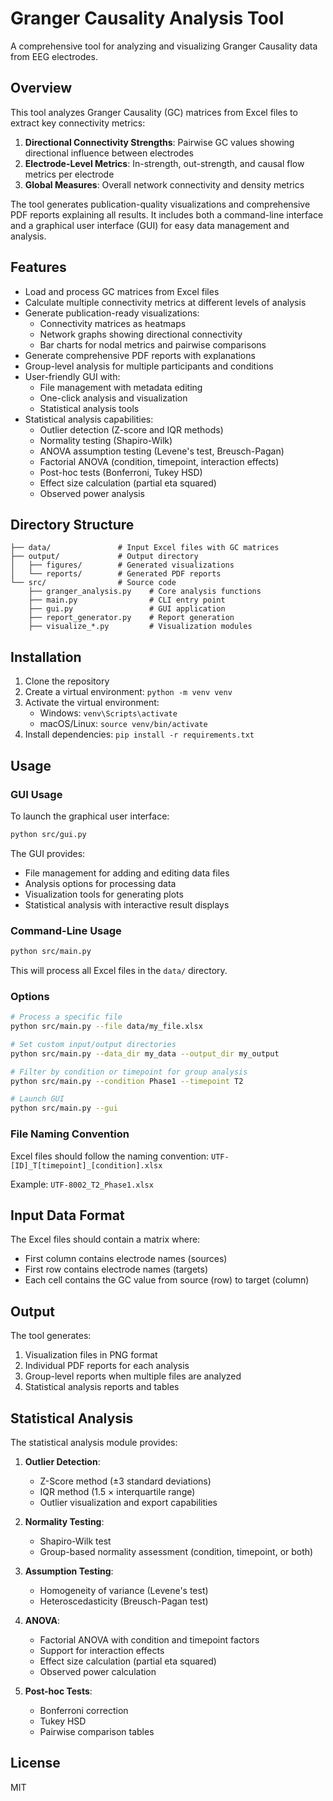 # Granger Causality Analysis Tool

A comprehensive tool for analyzing and visualizing Granger Causality data from EEG electrodes.

## Overview

This tool analyzes Granger Causality (GC) matrices from Excel files to extract key connectivity metrics:

1. **Directional Connectivity Strengths**: Pairwise GC values showing directional influence between electrodes
2. **Electrode-Level Metrics**: In-strength, out-strength, and causal flow metrics per electrode
3. **Global Measures**: Overall network connectivity and density metrics

The tool generates publication-quality visualizations and comprehensive PDF reports explaining all results. It includes both a command-line interface and a graphical user interface (GUI) for easy data management and analysis.

## Features

- Load and process GC matrices from Excel files
- Calculate multiple connectivity metrics at different levels of analysis
- Generate publication-ready visualizations:
  - Connectivity matrices as heatmaps
  - Network graphs showing directional connectivity
  - Bar charts for nodal metrics and pairwise comparisons
- Generate comprehensive PDF reports with explanations
- Group-level analysis for multiple participants and conditions
- User-friendly GUI with:
  - File management with metadata editing
  - One-click analysis and visualization
  - Statistical analysis tools
- Statistical analysis capabilities:
  - Outlier detection (Z-score and IQR methods)
  - Normality testing (Shapiro-Wilk)
  - ANOVA assumption testing (Levene's test, Breusch-Pagan)
  - Factorial ANOVA (condition, timepoint, interaction effects)
  - Post-hoc tests (Bonferroni, Tukey HSD)
  - Effect size calculation (partial eta squared)
  - Observed power analysis

## Directory Structure

```
├── data/               # Input Excel files with GC matrices
├── output/             # Output directory
│   ├── figures/        # Generated visualizations
│   └── reports/        # Generated PDF reports
└── src/                # Source code
    ├── granger_analysis.py    # Core analysis functions
    ├── main.py                # CLI entry point
    ├── gui.py                 # GUI application
    ├── report_generator.py    # Report generation
    ├── visualize_*.py         # Visualization modules
```

## Installation

1. Clone the repository
2. Create a virtual environment: `python -m venv venv`
3. Activate the virtual environment:
   - Windows: `venv\Scripts\activate`
   - macOS/Linux: `source venv/bin/activate`
4. Install dependencies: `pip install -r requirements.txt`

## Usage

### GUI Usage

To launch the graphical user interface:

```bash
python src/gui.py
```

The GUI provides:
- File management for adding and editing data files
- Analysis options for processing data
- Visualization tools for generating plots
- Statistical analysis with interactive result displays

### Command-Line Usage

```bash
python src/main.py
```

This will process all Excel files in the `data/` directory.

### Options

```bash
# Process a specific file
python src/main.py --file data/my_file.xlsx

# Set custom input/output directories
python src/main.py --data_dir my_data --output_dir my_output

# Filter by condition or timepoint for group analysis
python src/main.py --condition Phase1 --timepoint T2

# Launch GUI
python src/main.py --gui
```

### File Naming Convention

Excel files should follow the naming convention: `UTF-[ID]_T[timepoint]_[condition].xlsx`

Example: `UTF-8002_T2_Phase1.xlsx`

## Input Data Format

The Excel files should contain a matrix where:
- First column contains electrode names (sources)
- First row contains electrode names (targets)
- Each cell contains the GC value from source (row) to target (column)

## Output

The tool generates:
1. Visualization files in PNG format
2. Individual PDF reports for each analysis
3. Group-level reports when multiple files are analyzed
4. Statistical analysis reports and tables

## Statistical Analysis

The statistical analysis module provides:

1. **Outlier Detection**:
   - Z-Score method (±3 standard deviations)
   - IQR method (1.5 × interquartile range)
   - Outlier visualization and export capabilities

2. **Normality Testing**:
   - Shapiro-Wilk test
   - Group-based normality assessment (condition, timepoint, or both)

3. **Assumption Testing**:
   - Homogeneity of variance (Levene's test)
   - Heteroscedasticity (Breusch-Pagan test)

4. **ANOVA**:
   - Factorial ANOVA with condition and timepoint factors
   - Support for interaction effects
   - Effect size calculation (partial eta squared)
   - Observed power calculation

5. **Post-hoc Tests**:
   - Bonferroni correction
   - Tukey HSD
   - Pairwise comparison tables

## License

MIT 